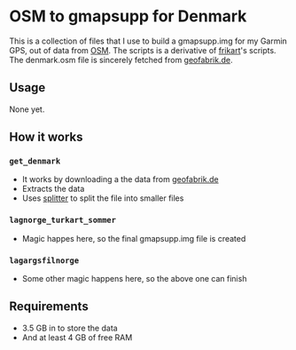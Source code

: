 OSM to gmapsupp for Denmark
===========================

This is a collection of files that I use to build a gmapsupp.img for my Garmin GPS, out of data from [OSM][]. The scripts is a derivative of [frikart][]'s scripts. The denmark.osm file is sincerely fetched from [geofabrik.de][].

[OSM]: http://www.openstreetmap.org
[frikart]: http://www.frikart.no
[geofabrik.de]: http://geofabrik.de

Usage
-----

None yet.

How it works
------------

### `get_denmark` ###
* It works by downloading a the data from [geofabrik.de][]
* Extracts the data
* Uses [splitter][] to split the file into smaller files

[splitter]: http://www.mkgmap.org.uk/page/tile-splitter

### `lagnorge_turkart_sommer` ###
* Magic happes here, so the final gmapsupp.img file is created

### `lagargsfilnorge` ###
* Some other magic happens here, so the above one can finish

Requirements
------------

* 3.5 GB in to store the data
* And at least 4 GB of free RAM 
